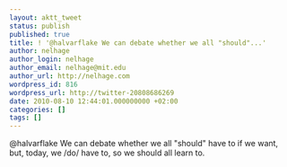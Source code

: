 ```yaml
---
layout: aktt_tweet
status: publish
published: true
title: ! '@halvarflake We can debate whether we all "should"...'
author: nelhage
author_login: nelhage
author_email: nelhage@mit.edu
author_url: http://nelhage.com
wordpress_id: 816
wordpress_url: http://twitter-20808686269
date: 2010-08-10 12:44:01.000000000 +02:00
categories: []
tags: []
---
```

@halvarflake We can debate whether we all "should" have to if we want, but, today, we &#47;do&#47; have to, so we should all learn to.
